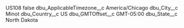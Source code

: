 <?xml version="1.0" encoding="UTF-8"?>
<CustomMetadata xmlns="http://soap.sforce.com/2006/04/metadata" xmlns:xsi="http://www.w3.org/2001/XMLSchema-instance" xmlns:xsd="http://www.w3.org/2001/XMLSchema">
    <label>US108</label>
    <protected>false</protected>
    <values>
        <field>dbu_ApplicableTimezone__c</field>
        <value xsi:type="xsd:string">America/Chicago</value>
    </values>
    <values>
        <field>dbu_City__c</field>
        <value xsi:type="xsd:string">Minot</value>
    </values>
    <values>
        <field>dbu_Country__c</field>
        <value xsi:type="xsd:string">US</value>
    </values>
    <values>
        <field>dbu_GMTOffset__c</field>
        <value xsi:type="xsd:string">GMT-05:00</value>
    </values>
    <values>
        <field>dbu_State__c</field>
        <value xsi:type="xsd:string">North Dakota</value>
    </values>
</CustomMetadata>
